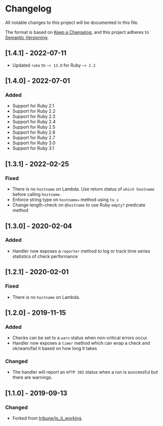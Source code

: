 # Changelog

All notable changes to this project will be documented in this file.

The format is based on [Keep a Changelog](https://keepachangelog.com/en/1.0.0/),
and this project adheres to [Semantic Versioning](https://semver.org/spec/v2.0.0.html).

## [1.4.1] - 2022-07-11
- Updated `rake` to `~> 13.0` for Ruby `~> 2.2`

## [1.4.0] - 2022-07-01
### Added
- Support for Ruby 2.1
- Support for Ruby 2.2
- Support for Ruby 2.3
- Support for Ruby 2.4
- Support for Ruby 2.5
- Support for Ruby 2.6
- Support for Ruby 2.7
- Support for Ruby 3.0
- Support for Ruby 3.1

## [1.3.1] - 2022-02-25

### Fixed

- There is no `hostname` on Lambda. Use return status of `which hostname` before calling `hostname`.
- Enforce string type on `hostname=` method using `to_s`
- Change length-check on `@hostname` to use Ruby `empty?` predicate method

## [1.3.0] - 2020-02-04

### Added

- Handler now exposes a `reporter` method to log or track time series statistics of check performance

## [1.2.1] - 2020-02-01

### Fixed

- There is no `hostname` on Lambda.

## [1.2.0] - 2019-11-15

### Added

- Checks can be set to a `warn` status when non-critical errors occur.
- Handler now exposes a `timer` method which can wrap a check and ok/warn/fail it based on how long it takes

### Changed

- The handler will report an `HTTP 302` status when a run is successful but there are warnings.

## [1.1.0] - 2019-09-13

### Changed

- Forked from [tribune/is_it_working](https://github.com/tribune/is_it_working).
